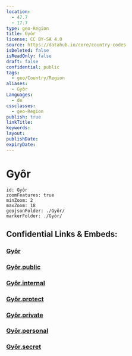 ```yaml
---
location:
  - 47.7
  - 17.7
type: geo-Region
title: Gyôr
license: CC BY-SA 4.0
source: https://datahub.io/core/country-codes
isDeleted: false
isReadOnly: false
draft: false
confidential: public
tags:
  - geo/Country/Region
aliases:
  - Gyôr
Languages:
  - de
cssclasses:
  - geo-Region
publish: true
linkTitle:
keywords:
layout:
publishDate:
expiryDate:
---
```


# Gyôr

```leaflet
id: Gyôr
zoomFeatures: true 
minZoom: 2 
maxZoom: 18
geojsonFolder: ./Gyôr/
markerFolder: ./Gyôr/
```


## Confidential Links & Embeds: 

### [Gyôr](/_Standards/Earth/Continent/Europe/Europe~East/Hungary/Counties~Hungary/Gyor-Moson-Sopron/counties~Gyor-Moson-Sopron/Gyôr.md) 

### [Gyôr.public](/_public/Earth/Continent/Europe/Europe~East/Hungary/Counties~Hungary/Gyor-Moson-Sopron/counties~Gyor-Moson-Sopron/Gyôr.public.md) 

### [Gyôr.internal](/_internal/Earth/Continent/Europe/Europe~East/Hungary/Counties~Hungary/Gyor-Moson-Sopron/counties~Gyor-Moson-Sopron/Gyôr.internal.md) 

### [Gyôr.protect](/_protect/Earth/Continent/Europe/Europe~East/Hungary/Counties~Hungary/Gyor-Moson-Sopron/counties~Gyor-Moson-Sopron/Gyôr.protect.md) 

### [Gyôr.private](/_private/Earth/Continent/Europe/Europe~East/Hungary/Counties~Hungary/Gyor-Moson-Sopron/counties~Gyor-Moson-Sopron/Gyôr.private.md) 

### [Gyôr.personal](/_personal/Earth/Continent/Europe/Europe~East/Hungary/Counties~Hungary/Gyor-Moson-Sopron/counties~Gyor-Moson-Sopron/Gyôr.personal.md) 

### [Gyôr.secret](/_secret/Earth/Continent/Europe/Europe~East/Hungary/Counties~Hungary/Gyor-Moson-Sopron/counties~Gyor-Moson-Sopron/Gyôr.secret.md)

